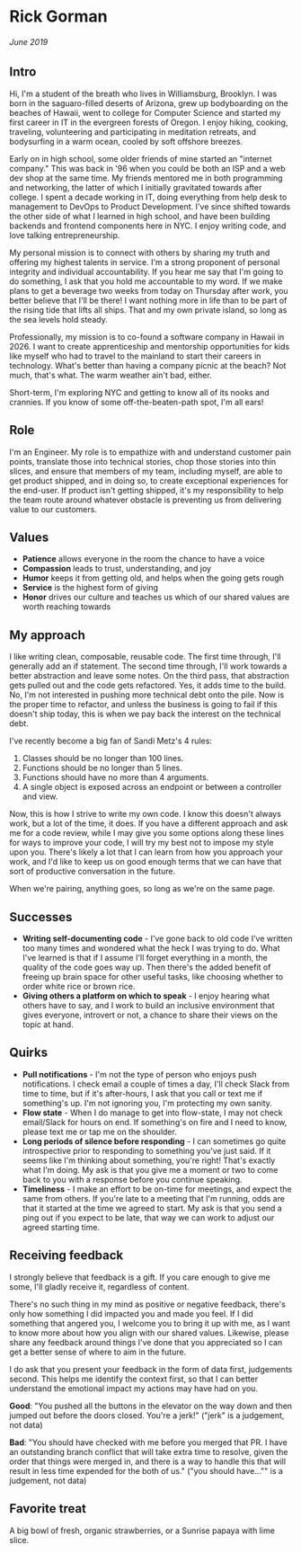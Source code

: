 # Rick Gorman

###### June 2019

## Intro

Hi, I'm a student of the breath who lives in Williamsburg, Brooklyn. I was born in the saguaro-filled deserts of Arizona, grew up bodyboarding on the beaches of Hawaii, went to college for Computer Science and started my first career in IT in the evergreen forests of Oregon. I enjoy hiking, cooking, traveling, volunteering and participating in meditation retreats, and bodysurfing in a warm ocean, cooled by soft offshore breezes.

Early on in high school, some older friends of mine started an "internet company." This was back in '96 when you could be both an ISP and a web dev shop at the same time. My friends mentored me in both programming and networking, the latter of which I initially gravitated towards after college. I spent a decade working in IT, doing everything from help desk to management to DevOps to Product Development. I've since shifted towards the other side of what I learned in high school, and have been building backends and frontend components here in NYC. I enjoy writing code, and love talking entrepreneurship.

My personal mission is to connect with others by sharing my truth and offering my highest talents in service. I'm a strong proponent of personal integrity and individual accountability.  If you hear me say that I'm going to do something, I ask that you hold me accountable to my word. If we make plans to get a beverage two weeks from today on Thursday after work, you better believe that I'll be there! I want nothing more in life than to be part of the rising tide that lifts all ships. That and my own private island, so long as the sea levels hold steady.

Professionally, my mission is to co-found a software company in Hawaii in 2026. I want to create apprenticeship and mentorship opportunities for kids like myself who had to travel to the mainland to start their careers in technology. What's better than having a company picnic at the beach? Not much, that's what. The warm weather ain't bad, either.

Short-term, I'm exploring NYC and getting to know all of its nooks and crannies. If you know of some off-the-beaten-path spot, I'm all ears!

## Role

I'm an Engineer. My role is to empathize with and understand customer pain points, translate those into technical stories, chop those stories into thin slices, and ensure that members of my team, including myself, are able to get product shipped, and in doing so, to create exceptional experiences for the end-user. If product isn't getting shipped, it's my responsibility to help the team route around whatever obstacle is preventing us from delivering value to our customers.

## Values

- **Patience** allows everyone in the room the chance to have a voice
- **Compassion** leads to trust, understanding, and joy
- **Humor** keeps it from getting old, and helps when the going gets rough
- **Service** is the highest form of giving
- **Honor** drives our culture and teaches us which of our shared values are worth reaching towards

## My approach

I like writing clean, composable, reusable code. The first time through, I'll generally add an if statement. The second time through, I'll work towards a better abstraction and leave some notes. On the third pass, that abstraction gets pulled out and the code gets refactored. Yes, it adds time to the build. No, I'm not interested in pushing more technical debt onto the pile. Now is the proper time to refactor, and unless the business is going to fail if this doesn't ship today, this is when we pay back the interest on the technical debt.

I've recently become a big fan of Sandi Metz's 4 rules:

1. Classes should be no longer than 100 lines.
2. Functions should be no longer than 5 lines.
3. Functions should have no more than 4 arguments.
4. A single object is exposed across an endpoint or between a controller and view.

Now, this is how I strive to write my own code. I know this doesn't always work, but a lot of the time, it does. If you have a different approach and ask me for a code review, while I may give you some options along these lines for ways to improve your code, I will try my best not to impose my style upon you. There's likely a lot that I can learn from how you approach your work, and I'd like to keep us on good enough terms that we can have that sort of productive conversation in the future.

When we're pairing, anything goes, so long as we're on the same page.

## Successes

- **Writing self-documenting code** - I've gone back to old code I've written too many times and wondered what the heck I was trying to do. What I've learned is that if I assume I'll forget everything in a month, the quality of the code goes way up. Then there's the added benefit of freeing up brain space for other useful tasks, like choosing whether to order white rice or brown rice.
- **Giving others a platform on which to speak** - I enjoy hearing what others have to say, and I work to build an inclusive environment that gives everyone, introvert or not, a chance to share their views on the topic at hand.

## Quirks

- **Pull notifications** - I'm not the type of person who enjoys push notifications. I check email a couple of times a day, I'll check Slack from time to time, but if it's after-hours, I ask that you call or text me if something's up. I'm not ignoring you, I'm protecting my own sanity.
- **Flow state** - When I do manage to get into flow-state, I may not check email/Slack for hours on end. If something's on fire and I need to know, please text me or tap me on the shoulder.
- **Long periods of silence before responding** - I can sometimes go quite introspective prior to responding to something you've just said. If it seems like I'm thinking about something, you're right! That's exactly what I'm doing. My ask is that you give me a moment or two to come back to you with a response before you continue speaking.
- **Timeliness** - I make an effort to be on-time for meetings, and expect the same from others. If you're late to a meeting that I'm running, odds are that it started at the time we agreed to start. My ask is that you send a ping out if you expect to be late, that way we can work to adjust our agreed starting time.

## Receiving feedback

I strongly believe that feedback is a gift. If you care enough to give me some, I'll gladly receive it, regardless of content.

There's no such thing in my mind as positive or negative feedback, there's only how something I did impacted you and made you feel. If I did something that angered you, I welcome you to bring it up with me, as I want to know more about how you align with our shared values. Likewise, please share any feedback around things I've done that you appreciated so I can get a better sense of where to aim in the future. 

I do ask that you present your feedback in the form of data first, judgements second. This helps me identify the context first, so that I can better understand the emotional impact my actions may have had on you.

**Good**: "You pushed all the buttons in the elevator on the way down and then jumped out before the doors closed. You're a jerk!" ("jerk" is a judgement, not data)

**Bad**: "You should have checked with me before you merged that PR. I have an outstanding branch conflict that will take extra time to resolve, given the order that things were merged in, and there is a way to handle this that will result in less time expended for the both of us." ("you should have..."" is a judgement, not data)

## Favorite treat

A big bowl of fresh, organic strawberries, or a Sunrise papaya with lime slice.
